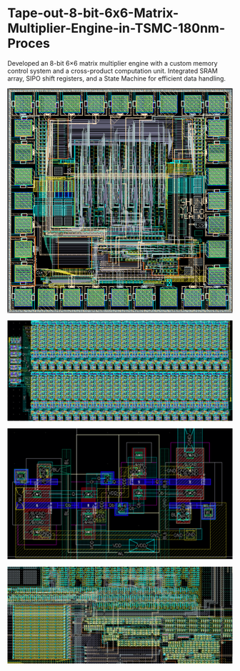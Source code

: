 # Tape-out-8-bit-6x6-Matrix-Multiplier-Engine-in-TSMC-180nm-Proces
Developed an 8-bit 6×6 matrix multiplier engine with a custom memory control system and a cross-product computation unit. Integrated SRAM array, SIPO shift registers, and a State Machine for efficient data handling. 


![alt text](images/TOP_cell.jpg)

![alt text](images/SRAM_bank.jpg)

![alt text](images/SRAM.jpg)

![alt text](images/FSM.jpg)
